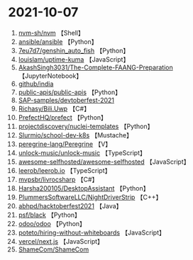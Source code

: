 # 2021-10-07

1. [nvm-sh/nvm](https://github.com/nvm-sh/nvm) 【Shell】
2. [ansible/ansible](https://github.com/ansible/ansible) 【Python】
3. [7eu7d7/genshin_auto_fish](https://github.com/7eu7d7/genshin_auto_fish) 【Python】
4. [louislam/uptime-kuma](https://github.com/louislam/uptime-kuma) 【JavaScript】
5. [AkashSingh3031/The-Complete-FAANG-Preparation](https://github.com/AkashSingh3031/The-Complete-FAANG-Preparation) 【JupyterNotebook】
6. [github/india](https://github.com/github/india) 
7. [public-apis/public-apis](https://github.com/public-apis/public-apis) 【Python】
8. [SAP-samples/devtoberfest-2021](https://github.com/SAP-samples/devtoberfest-2021) 
9. [Richasy/Bili.Uwp](https://github.com/Richasy/Bili.Uwp) 【C#】
10. [PrefectHQ/prefect](https://github.com/PrefectHQ/prefect) 【Python】
11. [projectdiscovery/nuclei-templates](https://github.com/projectdiscovery/nuclei-templates) 【Python】
12. [Slurmio/school-dev-k8s](https://github.com/Slurmio/school-dev-k8s) 【Mustache】
13. [peregrine-lang/Peregrine](https://github.com/peregrine-lang/Peregrine) 【V】
14. [unlock-music/unlock-music](https://github.com/unlock-music/unlock-music) 【TypeScript】
15. [awesome-selfhosted/awesome-selfhosted](https://github.com/awesome-selfhosted/awesome-selfhosted) 【JavaScript】
16. [leerob/leerob.io](https://github.com/leerob/leerob.io) 【TypeScript】
17. [mvpsbr/livrocsharp](https://github.com/mvpsbr/livrocsharp) 【C#】
18. [Harsha200105/DesktopAssistant](https://github.com/Harsha200105/DesktopAssistant) 【Python】
19. [PlummersSoftwareLLC/NightDriverStrip](https://github.com/PlummersSoftwareLLC/NightDriverStrip) 【C++】
20. [abhpd/hacktoberfest2021](https://github.com/abhpd/hacktoberfest2021) 【Java】
21. [psf/black](https://github.com/psf/black) 【Python】
22. [odoo/odoo](https://github.com/odoo/odoo) 【Python】
23. [poteto/hiring-without-whiteboards](https://github.com/poteto/hiring-without-whiteboards) 【JavaScript】
24. [vercel/next.js](https://github.com/vercel/next.js) 【JavaScript】
25. [ShameCom/ShameCom](https://github.com/ShameCom/ShameCom) 
